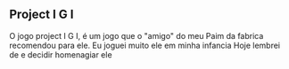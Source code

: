 ## Project I G I

O jogo project I G I, é um jogo que o "amigo" do meu Paim da fabrica recomendou para ele.
Eu joguei muito ele em minha infancia 
Hoje lembrei de e decidir homenagiar ele